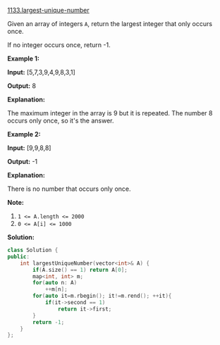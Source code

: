[1133.largest-unique-number](https://leetcode.com/problems/largest-unique-number/)  

Given an array of integers `A`, return the largest integer that only occurs once.

If no integer occurs once, return -1.

**Example 1:**

  
**Input:** \[5,7,3,9,4,9,8,3,1\]
  
**Output:** 8
  
**Explanation:** 
  
The maximum integer in the array is 9 but it is repeated. The number 8 occurs only once, so it's the answer.
  

**Example 2:**

  
**Input:** \[9,9,8,8\]
  
**Output:** \-1
  
**Explanation:** 
  
There is no number that occurs only once.
  

**Note:**

1.  `1 <= A.length <= 2000`
2.  `0 <= A[i] <= 1000`  



**Solution:**  

```cpp
class Solution {
public:
    int largestUniqueNumber(vector<int>& A) {
        if(A.size() == 1) return A[0];
        map<int, int> m;
        for(auto n: A)
            ++m[n];
        for(auto it=m.rbegin(); it!=m.rend(); ++it){
            if(it->second == 1)
                return it->first;
        }
        return -1;
    }
};
```
      